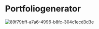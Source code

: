 # Portfoliogenerator

![89f79bff-a7a6-4996-b8fc-304c1ecd3d3e](https://github.com/nisha-laur/Portfoliogenerator/assets/104618576/8adb26ae-a468-4f21-8a9c-02fa8703460f)
